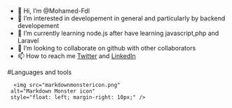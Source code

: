 - 👋 Hi, I’m @Mohamed-Fdl
- 👀 I’m interested in developement in general and particularly by backend developement
- 🌱 I’m currently learning node.js after have learning javascript,php and Laravel
- 💞️ I’m looking to collaborate on github with other collaborators
- 📫 How to reach me [Twitter](https://twitter.com/Mohamed62378852/) and [LinkedIn](https://www.linkedin.com/in/mohamed-fadel-84170b220/)

#Languages and tools

           
      <img src="markdownmonstericon.png"
     alt="Markdown Monster icon"
     style="float: left; margin-right: 10px;" />

          
          

<!---
Mohamed-Fdl/Mohamed-Fdl is a ✨ special ✨ repository because its `README.md` (this file) appears on your GitHub profile.
You can click the Preview link to take a look at your changes.
--->

